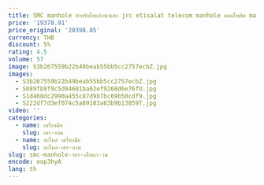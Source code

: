 ```yaml
---
title: SMC manhole สําหรับใยแก้วนําแสง jrc etisalat telecom manhole คอมโพสิต manhole chamber
price: '19378.91'
price_original: '20398.85'
currency: THB
discount: 5%
rating: 4.5
volume: 57
image: S3b267559b22b49beab55bb5cc2757ecbZ.jpg
images:
  - S3b267559b22b49beab55bb5cc2757ecbZ.jpg
  - S089fb9f9c5d94681ba62ef9268d6e76fU.jpg
  - S1d468dc2990a455c87d9b7bc69b50cdf9.jpg
  - S222df7d3ef074c5a89183a83b9b13859T.jpg
video: ''
categories:
  - name: เครื่องมือ
    slug: เคร-องม
  - name: อะไหล่ เครื่องมือ
    slug: อะไหล-เคร-องม
slug: smc-manhole-าหร-บใยแก-วน
encode: oop3hyA
lang: th
---
```

  